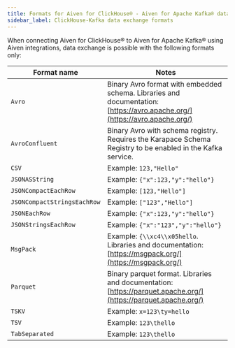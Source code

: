```yaml
---
title: Formats for Aiven for ClickHouse® - Aiven for Apache Kafka® data exchange
sidebar_label: ClickHouse-Kafka data exchange formats
---
```


When connecting Aiven for ClickHouse® to Aiven for Apache Kafka® using Aiven integrations, data exchange is possible with the following formats only:

|         Format name         |                                                           Notes                                                            |
|-----------------------------|----------------------------------------------------------------------------------------------------------------------------|
| `Avro`                      | Binary Avro format with embedded schema. Libraries and documentation: [https://avro.apache.org/](https://avro.apache.org/) |
| `AvroConfluent`             | Binary Avro with schema registry. Requires the Karapace Schema Registry to be enabled in the Kafka service.                |
| `CSV`                       | Example: `123,"Hello"`                                                                                                     |
| `JSONASString`              | Example: `{"x":123,"y":"hello"}`                                                                                           |
| `JSONCompactEachRow`        | Example: `[123,"Hello"]`                                                                                                   |
| `JSONCompactStringsEachRow` | Example: `["123","Hello"]`                                                                                                 |
| `JSONEachRow`               | Example: `{"x":123,"y":"hello"}`                                                                                           |
| `JSONStringsEachRow`        | Example: `{"x":"123","y":"hello"}`                                                                                         |
| `MsgPack`                   | Example: `{\\xc4\\x05hello`. Libraries and documentation: [https://msgpack.org/](https://msgpack.org/)                     |
| `Parquet`                   | Binary parquet format. Libraries and documentation: [https://parquet.apache.org/](https://parquet.apache.org/)             |
| `TSKV`                      | Example: `x=123\ty=hello`                                                                                                  |
| `TSV`                       | Example: `123\thello`                                                                                                      |
| `TabSeparated`              | Example: `123\thello`                                                                                                      |
